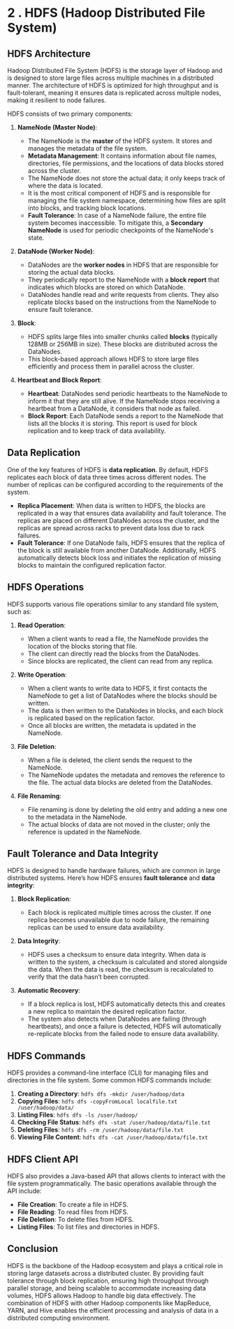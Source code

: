 # 2 . **HDFS (Hadoop Distributed File System)**

## **HDFS Architecture**

Hadoop Distributed File System (HDFS) is the storage layer of Hadoop and is designed to store large files across multiple machines in a distributed manner. The architecture of HDFS is optimized for high throughput and is fault-tolerant, meaning it ensures data is replicated across multiple nodes, making it resilient to node failures.

HDFS consists of two primary components:

1. **NameNode (Master Node)**:

   * The NameNode is the **master** of the HDFS system. It stores and manages the metadata of the file system.
   * **Metadata Management**: It contains information about file names, directories, file permissions, and the locations of data blocks stored across the cluster.
   * The NameNode does not store the actual data; it only keeps track of where the data is located.
   * It is the most critical component of HDFS and is responsible for managing the file system namespace, determining how files are split into blocks, and tracking block locations.
   * **Fault Tolerance**: In case of a NameNode failure, the entire file system becomes inaccessible. To mitigate this, a **Secondary NameNode** is used for periodic checkpoints of the NameNode's state.

2. **DataNode (Worker Node)**:

   * DataNodes are the **worker nodes** in HDFS that are responsible for storing the actual data blocks.
   * They periodically report to the NameNode with a **block report** that indicates which blocks are stored on which DataNode.
   * DataNodes handle read and write requests from clients. They also replicate blocks based on the instructions from the NameNode to ensure fault tolerance.

3. **Block**:

   * HDFS splits large files into smaller chunks called **blocks** (typically 128MB or 256MB in size). These blocks are distributed across the DataNodes.
   * This block-based approach allows HDFS to store large files efficiently and process them in parallel across the cluster.

4. **Heartbeat and Block Report**:

   * **Heartbeat**: DataNodes send periodic heartbeats to the NameNode to inform it that they are still alive. If the NameNode stops receiving a heartbeat from a DataNode, it considers that node as failed.
   * **Block Report**: Each DataNode sends a report to the NameNode that lists all the blocks it is storing. This report is used for block replication and to keep track of data availability.

## **Data Replication**

One of the key features of HDFS is **data replication**. By default, HDFS replicates each block of data three times across different nodes. The number of replicas can be configured according to the requirements of the system.

* **Replica Placement**: When data is written to HDFS, the blocks are replicated in a way that ensures data availability and fault tolerance. The replicas are placed on different DataNodes across the cluster, and the replicas are spread across racks to prevent data loss due to rack failures.
* **Fault Tolerance**: If one DataNode fails, HDFS ensures that the replica of the block is still available from another DataNode. Additionally, HDFS automatically detects block loss and initiates the replication of missing blocks to maintain the configured replication factor.

## **HDFS Operations**

HDFS supports various file operations similar to any standard file system, such as:

1. **Read Operation**:

   * When a client wants to read a file, the NameNode provides the location of the blocks storing that file.
   * The client can directly read the blocks from the DataNodes.
   * Since blocks are replicated, the client can read from any replica.

2. **Write Operation**:

   * When a client wants to write data to HDFS, it first contacts the NameNode to get a list of DataNodes where the blocks should be written.
   * The data is then written to the DataNodes in blocks, and each block is replicated based on the replication factor.
   * Once all blocks are written, the metadata is updated in the NameNode.

3. **File Deletion**:

   * When a file is deleted, the client sends the request to the NameNode.
   * The NameNode updates the metadata and removes the reference to the file. The actual data blocks are deleted from the DataNodes.

4. **File Renaming**:

   * File renaming is done by deleting the old entry and adding a new one to the metadata in the NameNode.
   * The actual blocks of data are not moved in the cluster; only the reference is updated in the NameNode.

## **Fault Tolerance and Data Integrity**

HDFS is designed to handle hardware failures, which are common in large distributed systems. Here’s how HDFS ensures **fault tolerance** and **data integrity**:

1. **Block Replication**:

   * Each block is replicated multiple times across the cluster. If one replica becomes unavailable due to node failure, the remaining replicas can be used to ensure data availability.

2. **Data Integrity**:

   * HDFS uses a checksum to ensure data integrity. When data is written to the system, a checksum is calculated and stored alongside the data. When the data is read, the checksum is recalculated to verify that the data hasn’t been corrupted.

3. **Automatic Recovery**:

   * If a block replica is lost, HDFS automatically detects this and creates a new replica to maintain the desired replication factor.
   * The system also detects when DataNodes are failing (through heartbeats), and once a failure is detected, HDFS will automatically re-replicate blocks from the failed node to ensure data availability.

## **HDFS Commands**

HDFS provides a command-line interface (CLI) for managing files and directories in the file system. Some common HDFS commands include:

1. **Creating a Directory**: `hdfs dfs -mkdir /user/hadoop/data`
2. **Copying Files**: `hdfs dfs -copyFromLocal localfile.txt /user/hadoop/data/`
3. **Listing Files**: `hdfs dfs -ls /user/hadoop/`
4. **Checking File Status**: `hdfs dfs -stat /user/hadoop/data/file.txt`
5. **Deleting Files**: `hdfs dfs -rm /user/hadoop/data/file.txt`
6. **Viewing File Content**: `hdfs dfs -cat /user/hadoop/data/file.txt`

## **HDFS Client API**

HDFS also provides a Java-based API that allows clients to interact with the file system programmatically. The basic operations available through the API include:

* **File Creation**: To create a file in HDFS.
* **File Reading**: To read files from HDFS.
* **File Deletion**: To delete files from HDFS.
* **Listing Files**: To list files and directories in HDFS.

## **Conclusion**

HDFS is the backbone of the Hadoop ecosystem and plays a critical role in storing large datasets across a distributed cluster. By providing fault tolerance through block replication, ensuring high throughput through parallel storage, and being scalable to accommodate increasing data volumes, HDFS allows Hadoop to handle big data effectively. The combination of HDFS with other Hadoop components like MapReduce, YARN, and Hive enables the efficient processing and analysis of data in a distributed computing environment.
